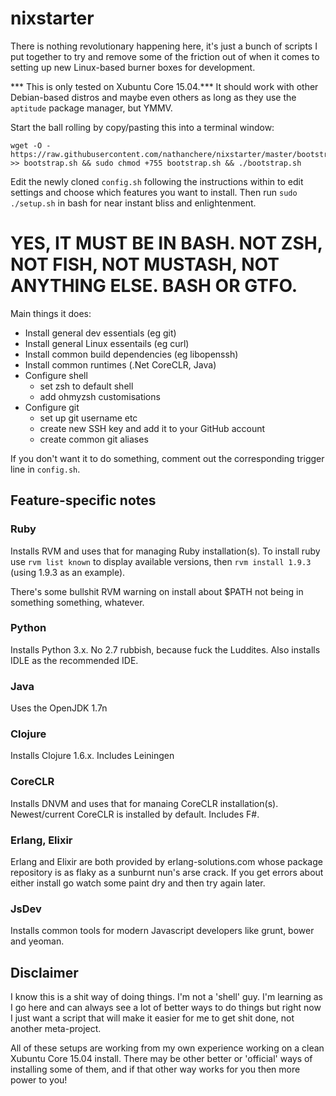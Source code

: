 nixstarter
============

There is nothing revolutionary happening here, it's just a bunch of scripts I put together
to try and remove some of the friction out of when it comes to
setting up new Linux-based burner boxes for development. 

*** This is only tested on Xubuntu Core 15.04.*** It should work with other Debian-based distros
and maybe even others as long as they use the `aptitude` package manager, but YMMV.

Start the ball rolling by copy/pasting this into a terminal window:

    wget -O - https://raw.githubusercontent.com/nathanchere/nixstarter/master/bootstrap.sh >> bootstrap.sh && sudo chmod +755 bootstrap.sh && ./bootstrap.sh

Edit the newly cloned `config.sh` following the instructions within to edit settings and choose which
features you want to install. Then run `sudo ./setup.sh` in bash for near instant bliss and enlightenment.

# YES, IT MUST BE IN BASH. NOT ZSH, NOT FISH, NOT MUSTASH, NOT ANYTHING ELSE. BASH OR GTFO.

Main things it does:

* Install general dev essentials (eg git)
* Install general Linux essentails (eg curl)
* Install common build dependencies (eg libopenssh)
* Install common runtimes (.Net CoreCLR, Java)
* Configure shell
	- set zsh to default shell
    - add ohmyzsh customisations
* Configure git
    - set up git username etc
	- create new SSH key and add it to your GitHub account
	- create common git aliases

If you don't want it to do something, comment out the corresponding trigger line in `config.sh`.

Feature-specific notes
---------------------------

### Ruby

Installs RVM and uses that for managing Ruby installation(s). To install ruby use `rvm list known` to display available versions, then `rvm install 1.9.3` (using 1.9.3 as an example).

There's some bullshit RVM warning on install about $PATH not being in something something, whatever.

### Python

Installs Python 3.x. No 2.7 rubbish, because fuck the Luddites. Also installs IDLE as the recommended IDE.

### Java

Uses the OpenJDK 1.7n

### Clojure 

Installs Clojure 1.6.x. Includes Leiningen

### CoreCLR

Installs DNVM and uses that for manaing CoreCLR installation(s). Newest/current CoreCLR is installed by default. Includes F#.

### Erlang, Elixir

Erlang and Elixir are both provided by erlang-solutions.com whose package repository is as flaky as a sunburnt nun's arse crack.
If you get errors about either install go watch some paint dry and then try again later.

### JsDev

Installs common tools for modern Javascript developers like grunt, bower and yeoman.


Disclaimer
----------

I know this is a shit way of doing things. I'm not a 'shell' guy. I'm learning as
I go here and can always see a lot of better ways to do things but right now I just
want a script that will make it easier for me to get shit done, not another meta-project.

All of these setups are working from my own experience working on a clean Xubuntu Core 15.04
install. There may be other better or 'official' ways of installing some of them, and
if that other way works for you then more power to you!